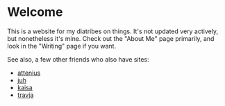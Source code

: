 # Welcome

This is a website for my diatribes on things.
It's not updated very actively, but nonetheless it's mine.
Check out the "About Me" page primarily, and look in the "Writing" page if you want.

See also, a few other friends who also have sites:

- [attenius](https://atteniusll.blogspot.com/)
- [juh](https://juh.gay/)
- [kaisa](http://www.kaisavi.net/)
- [travja](https://travja.dev/)

